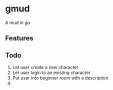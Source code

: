 # gmud

A mud in go

## Features

## Todo

1. Let user create a new character
2. Let user login to an existing character
3. Put user into beginner room with a description
4. 